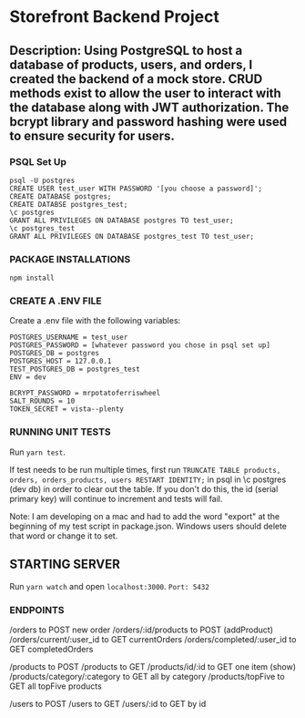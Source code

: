 # Storefront Backend Project

## Description: Using PostgreSQL to host a database of products, users, and orders, I created the backend of a mock store. CRUD methods exist to allow the user to interact with the database along with JWT authorization. The bcrypt library and password hashing were used to ensure security for users.

### PSQL Set Up
```
psql -U postgres
CREATE USER test_user WITH PASSWORD '[you choose a password]';
CREATE DATABASE postgres;
CREATE DATABSE postgres_test;
\c postgres
GRANT ALL PRIVILEGES ON DATABASE postgres TO test_user;
\c postgres_test
GRANT ALL PRIVILEGES ON DATABASE postgres_test TO test_user;
```

### PACKAGE INSTALLATIONS
```
npm install
```

### CREATE A .ENV FILE
Create a .env file with the following variables:

```
POSTGRES_USERNAME = test_user
POSTGRES_PASSWORD = [whatever password you chose in psql set up]
POSTGRES_DB = postgres
POSTGRES_HOST = 127.0.0.1
TEST_POSTGRES_DB = postgres_test
ENV = dev

BCRYPT_PASSWORD = mrpotatoferriswheel
SALT_ROUNDS = 10
TOKEN_SECRET = vista--plenty
```

### RUNNING UNIT TESTS
Run ```yarn test```. 

If test needs to be run multiple times, first run ```TRUNCATE TABLE products, orders, orders_products, users RESTART IDENTITY;``` in psql in \c postgres (dev db) in order to clear out the table. If you don't do this, the id (serial primary key) will continue to increment and tests will fail.

Note: I am developing on a mac and had to add the word "export" at the beginning of my test script in package.json. Windows users should delete that word or change it to set.
## STARTING SERVER
Run ```yarn watch``` and open ```localhost:3000```.
```Port: 5432```

### ENDPOINTS
/orders to POST new order
/orders/:id/products to POST (addProduct)
/orders/current/:user_id to GET currentOrders 
/orders/completed/:user_id to GET completedOrders

/products to POST
/products to GET
/products/id/:id to GET one item (show)
/products/category/:category to GET all by category
/products/topFive to GET all topFive products

/users to POST
/users to GET
/users/:id to GET by id

